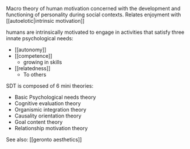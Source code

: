 Macro theory of human motivation concerned with the development and functioning of personality during social contexts. Relates enjoyment with [[autoelotic|intrinsic motivation]]

humans are intrinsically motivated to engage in activities that satisfy three innate psychological needs:

 - [[autonomy]]
 - [[competence]]
   - growing in skills
 - [[relatedness]]
   - To others

SDT is composed of 6 mini theories:

 - Basic Psychological needs theory
 - Cognitive evaluation theory
 - Organismic integration theory
 - Causality orientation theory
 - Goal content theory
 - Relationship motivation theory

See also: [[geronto aesthetics]]
